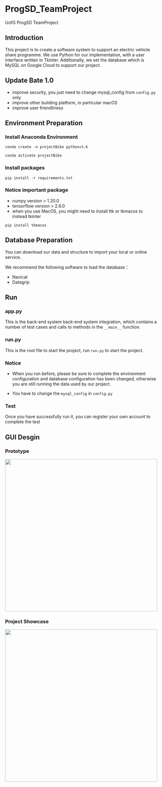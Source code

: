 # ProgSD_TeamProject
UofG ProgSD TeamProject
## Introduction
This project is to create a software system to support an electric vehicle share programme.
We use Python for our implementation, with a user interface written in Tkinter.
Additionally, we set the database which is MySQL on Google Cloud to support our project.

## Update Bate 1.0
- improve security, you just need to change mysql_config from `config.py` only
- improve other building platform, in particular macOS 
- improve user friendliness 

## Environment Preparation 
### Install Anaconda Environment
`conda create -n projectBike python=3.6`

`conda activate projectBike`
### Install packages 
`pip install -r requirements.txt`
### Notice important package
- numpy version > 1.20.0
- tensorflow version > 2.6.0
- when you use MacOS, you might need to install ttk or tkmacos to instead tkinter

`pip install tkmacos`
## Database Preparation
You can download our data and structure to import your local or online service.  

We recommend the following software to load the database：
- Navicat
- Datagrip

## Run
### app.py 
This is the back-end system back-end system integration, which contains a number of test cases and calls to methods in the `__main__` function.  

### run.py 
This is the root file to start the project, run `run.py` to start the project.  

### Notice
- When you run before, please be sure to complete the environment configuration and database configuration has been changed, otherwise you are still running the data used by our project.  

- You have to change the `mysql_config` in `config.py`

### Test
Once you have successfully run it, you can register your own account to complete the test

## GUI Desgin
### Prototype
<img src="https://github.com/CreateMiracle0523/ProgSD_TeamProject/blob/0b3ef6f8d683f8b12d549955853bf05104eb9862/Prototype%20drawing/1.png" width="500">  

### Project Showcase
<img src="https://github.com/CreateMiracle0523/ProgSD_TeamProject/blob/1b9b37a80dec7442bf56e390c6e045c1b7f67dec/index.png" width="500">  
